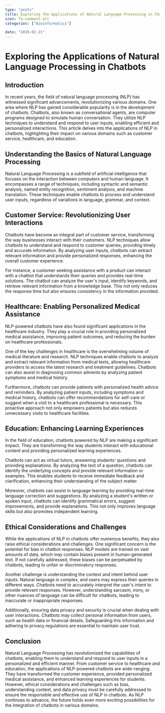 ```yaml
---
type: "posts"
title: Exploring the Applications of Natural Language Processing in Chatbots
icon: fa-comment-alt
categories: ["Bioinformatics"]

date: "2019-02-21"
---
```




# Exploring the Applications of Natural Language Processing in Chatbots

## Introduction

In recent years, the field of natural language processing (NLP) has witnessed significant advancements, revolutionizing various domains. One area where NLP has gained considerable popularity is in the development of chatbots. Chatbots, also known as conversational agents, are computer programs designed to simulate human conversation. They utilize NLP techniques to understand and respond to user inputs, enabling efficient and personalized interactions. This article delves into the applications of NLP in chatbots, highlighting their impact on various domains such as customer service, healthcare, and education.

## Understanding the Basics of Natural Language Processing

Natural Language Processing is a subfield of artificial intelligence that focuses on the interaction between computers and human language. It encompasses a range of techniques, including syntactic and semantic analysis, named entity recognition, sentiment analysis, and machine translation. These techniques enable chatbots to process and understand user inputs, regardless of variations in language, grammar, and context.

## Customer Service: Revolutionizing User Interactions

Chatbots have become an integral part of customer service, transforming the way businesses interact with their customers. NLP techniques allow chatbots to understand and respond to customer queries, providing timely and accurate information. By analyzing user inputs, chatbots can extract relevant information and provide personalized responses, enhancing the overall customer experience.

For instance, a customer seeking assistance with a product can interact with a chatbot that understands their queries and provides real-time solutions. The chatbot can analyze the user's input, identify keywords, and retrieve relevant information from a knowledge base. This not only reduces the response time but also ensures consistency in the information provided.

## Healthcare: Enabling Personalized Medical Assistance

NLP-powered chatbots have also found significant applications in the healthcare industry. They play a crucial role in providing personalized medical assistance, improving patient outcomes, and reducing the burden on healthcare professionals.

One of the key challenges in healthcare is the overwhelming volume of medical literature and research. NLP techniques enable chatbots to analyze and extract relevant information from medical texts, allowing healthcare providers to access the latest research and treatment guidelines. Chatbots can also assist in diagnosing common ailments by analyzing patient symptoms and medical history.

Furthermore, chatbots can provide patients with personalized health advice and reminders. By analyzing patient inputs, including symptoms and medical history, chatbots can offer recommendations for self-care or suggest when a visit to a healthcare professional is necessary. This proactive approach not only empowers patients but also reduces unnecessary visits to healthcare facilities.

## Education: Enhancing Learning Experiences

In the field of education, chatbots powered by NLP are making a significant impact. They are transforming the way students interact with educational content and providing personalized learning experiences.

Chatbots can act as virtual tutors, answering students' questions and providing explanations. By analyzing the text of a question, chatbots can identify the underlying concepts and provide relevant information or examples. This enables students to receive immediate feedback and clarification, enhancing their understanding of the subject matter.

Moreover, chatbots can assist in language learning by providing real-time language correction and suggestions. By analyzing a student's written or spoken input, chatbots can identify grammatical errors, suggest improvements, and provide explanations. This not only improves language skills but also promotes independent learning.

## Ethical Considerations and Challenges

While the applications of NLP in chatbots offer numerous benefits, they also raise ethical considerations and challenges. One significant concern is the potential for bias in chatbot responses. NLP models are trained on vast amounts of data, which may contain biases present in human-generated text. If not carefully addressed, these biases can be perpetuated by chatbots, leading to unfair or discriminatory responses.

Another challenge is understanding the context and intent behind user inputs. Natural language is complex, and users may express their queries in different ways. Chatbots need to accurately interpret the user's intent to provide relevant responses. However, understanding sarcasm, irony, or other nuances of language can be difficult for chatbots, leading to inaccurate or inappropriate responses.

Additionally, ensuring data privacy and security is crucial when dealing with user interactions. Chatbots may collect personal information from users, such as health data or financial details. Safeguarding this information and adhering to privacy regulations are essential to maintain user trust.

## Conclusion

Natural Language Processing has revolutionized the capabilities of chatbots, enabling them to understand and respond to user inputs in a personalized and efficient manner. From customer service to healthcare and education, the applications of NLP-powered chatbots are wide-ranging. They have transformed the customer experience, provided personalized medical assistance, and enhanced learning experiences for students. However, ethical considerations and challenges such as bias, understanding context, and data privacy must be carefully addressed to ensure the responsible and effective use of NLP in chatbots. As NLP continues to advance, the future holds even more exciting possibilities for the integration of chatbots in various domains.